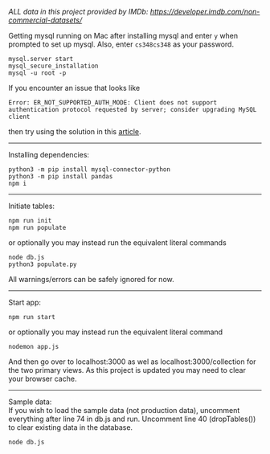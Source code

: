 *ALL data in this project provided by IMDb: https://developer.imdb.com/non-commercial-datasets/*

Getting mysql running on Mac after installing mysql and enter `y` when prompted to set up mysql. Also, enter `cs348cs348` as your password.
```
mysql.server start
mysql_secure_installation
mysql -u root -p
```
If you encounter an issue that looks like
```
Error: ER_NOT_SUPPORTED_AUTH_MODE: Client does not support authentication protocol requested by server; consider upgrading MySQL client 
```
then try using the solution in this [article](https://stackoverflow.com/questions/50093144/mysql-8-0-client-does-not-support-authentication-protocol-requested-by-server#:~:text=1791-,Execute%20the%20following%20query%20in%20MYSQL%20Workbench,-ALTER%20USER%20%27root).

---
Installing dependencies:
```
python3 -m pip install mysql-connector-python
python3 -m pip install pandas
npm i
```
---
Initiate tables:
```
npm run init
npm run populate
```
or optionally you may instead run the equivalent literal commands
```
node db.js
python3 populate.py
```
All warnings/errors can be safely ignored for now.

---
Start app:
```
npm run start
```
or optionally you may instead run the equivalent literal command
```
nodemon app.js
```
And then go over to localhost:3000 as wel as localhost:3000/collection for the two primary views. As this project is updated you may need to clear your browser cache.

---
Sample data:<br />
If you wish to load the sample data (not production data), uncomment everything after line 74 in db.js and run. Uncomment line 40 (dropTables()) to clear existing data in the database.
```
node db.js
```
